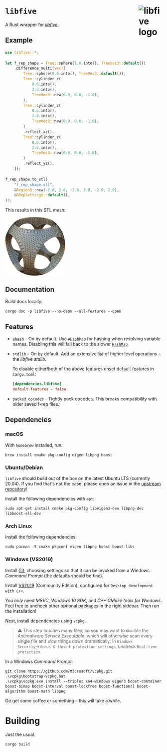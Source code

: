 # `libfive` <img src="https://raw.githubusercontent.com/virtualritz/libfive-rs/master/libfive/libfive-logo.png" alt="libfive logo" width="15%" padding-bottom="5%" align="right" vertical-align="top">

A Rust wrapper for [*libfive*](https://libfive.com/).
## Example

```rust
use libfive::*;

let f_rep_shape = Tree::sphere(1.0.into(), TreeVec3::default())
    .difference_multi(vec![
        Tree::sphere(0.6.into(), TreeVec3::default()),
        Tree::cylinder_z(
            0.6.into(),
            2.0.into(),
            TreeVec3::new(0.0, 0.0, -1.0),
        ),
        Tree::cylinder_z(
            0.6.into(),
            2.0.into(),
            TreeVec3::new(0.0, 0.0, -1.0),
        )
        .reflect_xz(),
        Tree::cylinder_z(
            0.6.into(),
            2.0.into(),
            TreeVec3::new(0.0, 0.0, -1.0),
        )
        .reflect_yz(),
    ]);

f_rep_shape.to_stl(
    "f_rep_shape.stl",
    &Region3::new(-2.0, 2.0, -2.0, 2.0, -2.0, 2.0),
    &BRepSettings::default(),
)?;
```

This results in this STL mesh:

<img src="f-rep-shape.png" alt="Generated f-rep. shape" width="38%">

## Documentation

Build docs locally:
```
cargo doc -p libfive --no-deps --all-features --open
```

## Features

* [`ahash`](https://crates.io/crates/ahash) – On by default. Use [`AHashMap`](https://docs.rs/ahash/latest/ahash/struct.AHashMap.html)
  for hashing when resolving variable names. Disabling this will fall back
  to the slower [`HashMap`](std::collections::HashMap).

* `stdlib` – On by default. Add an extensive list of higher level operations
  – the *libfive stdlib*.

  To disable either/both of the above features unset default features in
  `Cargo.toml`:

  ```toml
  [dependencies.libfive]
  default-features = false
  ```

* `packed_opcodes` - Tightly pack opcodes. This breaks compatibility with
  older saved f-rep files.

## Dependencies

### macOS

With `homebrew` installed, run:

```
brew install cmake pkg-config eigen libpng boost
```

### Ubuntu/Debian

`libfive` should build out of the box on the latest Ubuntu LTS (currently
20.04). If you find that's not the case, please open an issue in the [upstream
repository](https://github.com/libfive/libfive/issues)!

Install the following dependencies with `apt`:

```
sudo apt-get install cmake pkg-config libeigen3-dev libpng-dev libboost-all-dev
```

### Arch Linux

Install the following dependencies:

```
sudo pacman -S cmake pkgconf eigen libpng boost boost-libs
```

### Windows (VS2019)

Install [Git](https://git-scm.com/download/win), choosing settings so that it
can be invoked from a Windows _Command Prompt_ (the defaults should be fine).

Install [VS2019](https://visualstudio.microsoft.com/vs/) (Community Edition),
configured for `Desktop development with C++`.

You _only_ need _MSVC_, _Windows 10 SDK_, and _C++ CMake tools for Windows_.
Feel free to uncheck other optional packages in the right sidebar.
Then run the installation!

Next, install dependencies using `vcpkg`.

> :warning: This step touches many files, so you may want to disable the _Antimalware
Service Executable_, which will otherwise scan every single file and slow things
down dramatically: in `Windows Security`→`Virus & threat protection settings`,
uncheck `Real-time protection`.

In a Windows _Command Prompt_:
```
git clone https://github.com/Microsoft/vcpkg.git
.\vcpkg\bootstrap-vcpkg.bat
.\vcpkg\vcpkg.exe install --triplet x64-windows eigen3 boost-container boost-bimap boost-interval boost-lockfree boost-functional boost-algorithm boost-math libpng
```
Go get some coffee or something – this will take a while.

# Building

Just the usual.

```
cargo build
```

